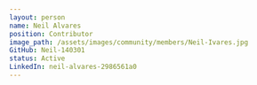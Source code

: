 ```yaml
---
layout: person
name: Neil Alvares
position: Contributor
image_path: /assets/images/community/members/Neil-Ivares.jpg
GitHub: Neil-140301
status: Active
LinkedIn: neil-alvares-2986561a0
---
```

